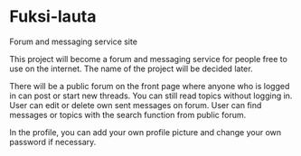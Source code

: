 # Fuksi-lauta
Forum and messaging service site

This project will become a forum and messaging service for people free to use on the internet.
The name of the project will be decided later.

There will be a public forum on the front page where anyone who is logged in can post or start new threads.
You can still read topics without logging in.
User can edit or delete own sent messages on forum.
User can find messages or topics with the search function from public forum.

In the profile, you can add your own profile picture and change your own password if necessary.
